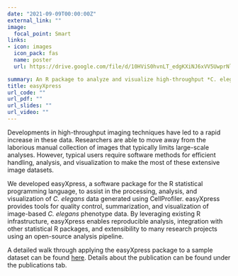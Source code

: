 ```yaml
---
date: "2021-09-09T00:00:00Z"
external_link: ""
image:
  focal_point: Smart
links:
- icon: images
  icon_pack: fas
  name: poster
  url: https://drive.google.com/file/d/10HViS0hvnLT_edgKXiNJ6xVV5UwprNlb/view?usp=sharing

summary: An R package to analyze and visualize high-throughput *C. elegans* microscopy data generated using CellProfiler
title: easyXpress
url_code: ""
url_pdf: ""
url_slides: ""
url_video: ""
---
```

Developments in high-throughput imaging techniques have led to a rapid increase in these data. Researchers are able to move away from the laborious manual collection of images that typically limits large-scale analyses. However, typical users require software methods for efficient handling, analysis, and visualization to make the most of these extensive image datasets.

We developed easyXpress, a software package for the R statistical programming language, to assist in the processing, analysis, and visualization of *C. elegans* data generated using CellProfiler. easyXpress provides tools for quality control, summarization, and visualization of image-based *C. elegans* phenotype data. By leveraging existing R infrastructure, easyXpress enables reproducible analysis, integration with other statistical R packages, and extensibility to many research projects using an open-source analysis pipeline.

A detailed walk through applying the easyXpress package to a sample dataset can be found [here](https://rpubs.com/jnyaanga/765641). Details about the publication can be found under the publications tab.
